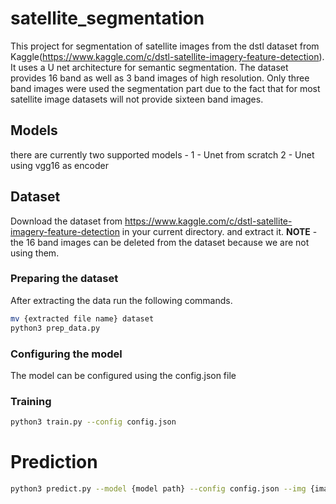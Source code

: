 # satellite_segmentation
This project for segmentation of satellite images from the dstl dataset from Kaggle(https://www.kaggle.com/c/dstl-satellite-imagery-feature-detection). It uses a U net architecture for semantic segmentation. The dataset provides 16 band as well as 3 band images of high resolution. Only three band images were used the segmentation part due to the fact that for most satellite image datasets will not provide sixteen band images.

## Models
there are currently two supported models - 
1 - Unet from scratch
2 - Unet using vgg16 as encoder

## Dataset
Download the dataset from https://www.kaggle.com/c/dstl-satellite-imagery-feature-detection in your current directory. and extract it. 
**NOTE** - the 16 band images can be deleted from the dataset because we are not using them.

### Preparing the dataset
After extracting the data run the following commands.
```bash
mv {extracted file name} dataset
python3 prep_data.py
```
### Configuring the model
The model can be configured using the config.json file

### Training
```bash
python3 train.py --config config.json
```

# Prediction
```bash
python3 predict.py --model {model path} --config config.json --img {image path} 
```
